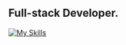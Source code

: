 ## Full-stack Developer.
[![My Skills](https://skillicons.dev/icons?i=python,html,css,js,ts,nodejs,nextjs,vue,react,golang,django,aws,firebase)](https://skillicons.dev)

<!--
**CurlCreep/CurlCreep** is a ✨ _special_ ✨ repository because its `README.md` (this file) appears on your GitHub profile.

Here are some ideas to get you started:

- 🔭 I’m currently working on ...
- 🌱 I’m currently learning ...
- 👯 I’m looking to collaborate on ...
- 🤔 I’m looking for help with ...
- 💬 Ask me about ...
- 📫 How to reach me: ...
- 😄 Pronouns: ...
- ⚡ Fun fact: ...
-->

